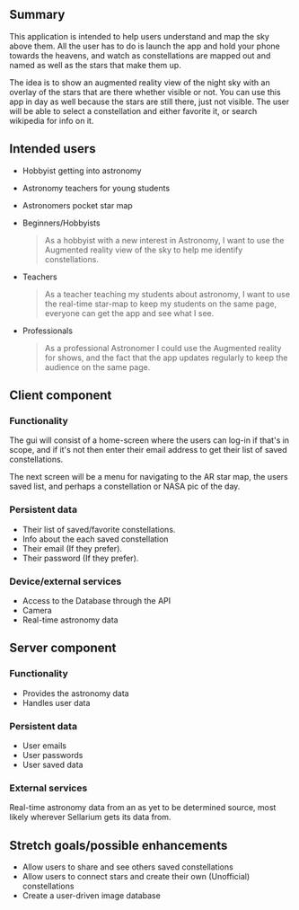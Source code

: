 ## Summary

This application is intended to help users understand and map the sky above them.  All the user has to do is launch the app and hold
your phone towards the heavens, and watch as constellations are mapped out and named as well as the stars that make them up.

The idea is to show an augmented reality view of the night sky with an overlay of the stars that are there whether visible or not.  You can use
this app in day as well because the stars are still there, just not visible.  The user will be able to select a constellation and 
either favorite it, or search wikipedia for info on it.

## Intended users
* Hobbyist getting into astronomy
* Astronomy teachers for young students
* Astronomers pocket star map


* Beginners/Hobbyists
  > As a hobbyist with a new interest in Astronomy, I want to use the Augmented reality view of the sky to help me identify constellations.

* Teachers
  > As a teacher teaching my students about astronomy, I want to use the real-time star-map to keep my students on the same page, everyone can get the app and see what I see.

* Professionals
  > As a professional Astronomer I could use the Augmented reality for shows, and the fact that the app updates regularly to keep the audience on the same page. 

## Client component

### Functionality
The gui will consist of a home-screen where the users can log-in if that's in scope, and if it's not then enter their email address to get their list of
saved constellations.

The next screen will be a menu for navigating to the AR star map, the users saved list, and perhaps a constellation or NASA pic of the day.

### Persistent data
* Their list of saved/favorite constellations.
* Info about the each saved constellation
* Their email (If they prefer).
* Their password (If they prefer).
    
### Device/external services
* Access to the Database through the API
* Camera
* Real-time astronomy data
    
## Server component

### Functionality
* Provides the astronomy data
* Handles user data

### Persistent data
* User emails
* User passwords
* User saved data 
### External services
Real-time astronomy data from an as yet to be determined source, most likely wherever Sellarium gets its data from. 

## Stretch goals/possible enhancements 
* Allow users to share and see others saved constellations
* Allow users to connect stars and create their own (Unofficial) constellations
* Create a user-driven image database

